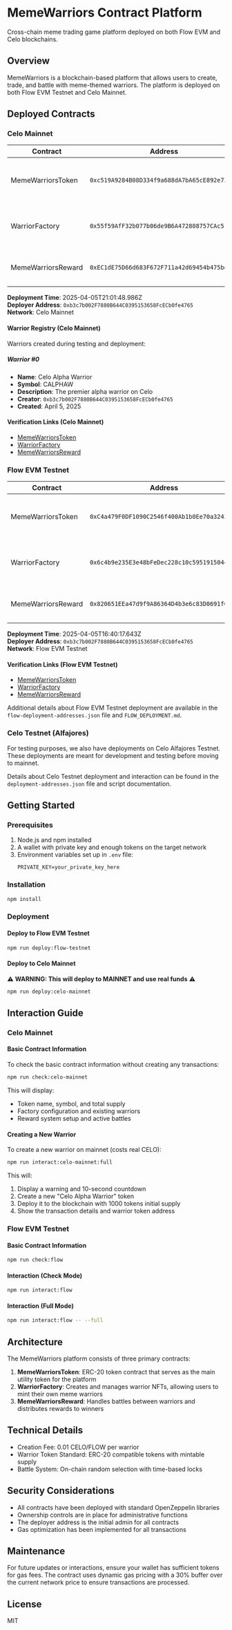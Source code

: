 # MemeWarriors Contract Platform

Cross-chain meme trading game platform deployed on both Flow EVM and Celo blockchains.

## Overview

MemeWarriors is a blockchain-based platform that allows users to create, trade, and battle with meme-themed warriors. The platform is deployed on both Flow EVM Testnet and Celo Mainnet.

## Deployed Contracts

### Celo Mainnet

| Contract | Address | Description |
|----------|---------|-------------|
| MemeWarriorsToken | `0xc519A9284B08D334f9a688dA7bA65cE892e73392` | Main token contract for the MemeWarriors platform |
| WarriorFactory | `0x55f59AfF32b077b06de9B6A472808757CAc51517` | Factory contract for creating and managing warriors |
| MemeWarriorsReward | `0xEC1dE75D66d683F672F711a42d69454b475beB30` | Reward mechanism for battles and achievements |

**Deployment Time**: 2025-04-05T21:01:48.986Z  
**Deployer Address**: `0xb3c7b002F7880B644C0395153658FcECb0fe4765`  
**Network**: Celo Mainnet

#### Warrior Registry (Celo Mainnet)

Warriors created during testing and deployment:

##### Warrior #0
- **Name**: Celo Alpha Warrior
- **Symbol**: CALPHAW
- **Description**: The premier alpha warrior on Celo
- **Creator**: `0xb3c7b002F7880B644C0395153658FcECb0fe4765`
- **Created**: April 5, 2025

#### Verification Links (Celo Mainnet)

- [MemeWarriorsToken](https://explorer.celo.org/address/0xc519A9284B08D334f9a688dA7bA65cE892e73392)
- [WarriorFactory](https://explorer.celo.org/address/0x55f59AfF32b077b06de9B6A472808757CAc51517)
- [MemeWarriorsReward](https://explorer.celo.org/address/0xEC1dE75D66d683F672F711a42d69454b475beB30)

### Flow EVM Testnet

| Contract | Address | Description |
|----------|---------|-------------|
| MemeWarriorsToken | `0xC4a479F0DF1090C2546f400Ab1b0Ee70a3243Ca2` | Main token contract for the MemeWarriors platform |
| WarriorFactory | `0x6c4b9e235E3e48bFeDec228c10c5951915044D0E` | Factory contract for creating and managing warriors |
| MemeWarriorsReward | `0x820651EEa47d9f9A86364D4b3e6c83D0691f0664` | Reward mechanism for battles and achievements |

**Deployment Time**: 2025-04-05T16:40:17.643Z  
**Deployer Address**: `0xb3c7b002F7880B644C0395153658FcECb0fe4765`  
**Network**: Flow EVM Testnet

#### Verification Links (Flow EVM Testnet)

- [MemeWarriorsToken](https://evm-testnet.flowscan.io/address/0xC4a479F0DF1090C2546f400Ab1b0Ee70a3243Ca2)
- [WarriorFactory](https://evm-testnet.flowscan.io/address/0x6c4b9e235E3e48bFeDec228c10c5951915044D0E)
- [MemeWarriorsReward](https://evm-testnet.flowscan.io/address/0x820651EEa47d9f9A86364D4b3e6c83D0691f0664)

Additional details about Flow EVM Testnet deployment are available in the `flow-deployment-addresses.json` file and `FLOW_DEPLOYMENT.md`.

### Celo Testnet (Alfajores)

For testing purposes, we also have deployments on Celo Alfajores Testnet. These deployments are meant for development and testing before moving to mainnet.

Details about Celo Testnet deployment and interaction can be found in the `deployment-addresses.json` file and script documentation.

## Getting Started

### Prerequisites

1. Node.js and npm installed
2. A wallet with private key and enough tokens on the target network
3. Environment variables set up in `.env` file:
   ```
   PRIVATE_KEY=your_private_key_here
   ```

### Installation

```bash
npm install
```

### Deployment

#### Deploy to Flow EVM Testnet

```bash
npm run deploy:flow-testnet
```

#### Deploy to Celo Mainnet

⚠️ **WARNING: This will deploy to MAINNET and use real funds** ⚠️

```bash
npm run deploy:celo-mainnet
```

## Interaction Guide

### Celo Mainnet

#### Basic Contract Information

To check the basic contract information without creating any transactions:

```bash
npm run check:celo-mainnet
```

This will display:
- Token name, symbol, and total supply
- Factory configuration and existing warriors
- Reward system setup and active battles

#### Creating a New Warrior

To create a new warrior on mainnet (costs real CELO):

```bash
npm run interact:celo-mainnet:full
```

This will:
1. Display a warning and 10-second countdown
2. Create a new "Celo Alpha Warrior" token
3. Deploy it to the blockchain with 1000 tokens initial supply
4. Show the transaction details and warrior token address

### Flow EVM Testnet

#### Basic Contract Information

```bash
npm run check:flow
```

#### Interaction (Check Mode)

```bash
npm run interact:flow
```

#### Interaction (Full Mode)

```bash
npm run interact:flow -- --full
```

## Architecture

The MemeWarriors platform consists of three primary contracts:

1. **MemeWarriorsToken**: ERC-20 token contract that serves as the main utility token for the platform
2. **WarriorFactory**: Creates and manages warrior NFTs, allowing users to mint their own meme warriors
3. **MemeWarriorsReward**: Handles battles between warriors and distributes rewards to winners

## Technical Details

- Creation Fee: 0.01 CELO/FLOW per warrior
- Warrior Token Standard: ERC-20 compatible tokens with mintable supply
- Battle System: On-chain random selection with time-based locks

## Security Considerations

- All contracts have been deployed with standard OpenZeppelin libraries
- Ownership controls are in place for administrative functions
- The deployer address is the initial admin for all contracts
- Gas optimization has been implemented for all transactions

## Maintenance

For future updates or interactions, ensure your wallet has sufficient tokens for gas fees. The contract uses dynamic gas pricing with a 30% buffer over the current network price to ensure transactions are processed.

## License

MIT 